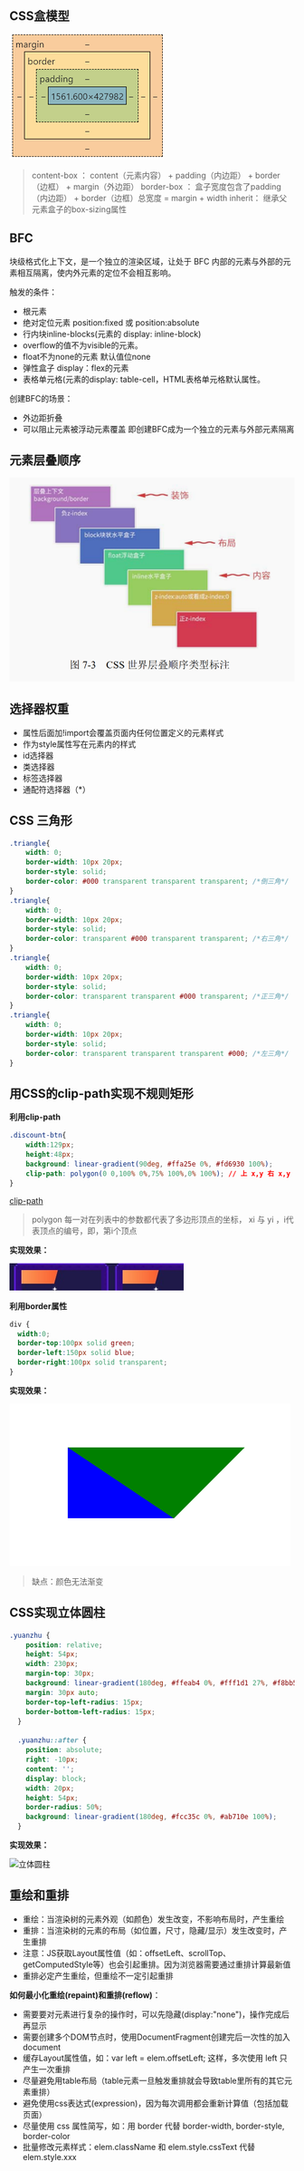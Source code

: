 ## CSS盒模型
![盒模型](../img/CSS/content-box.png)
> content-box ： content（元素内容） + padding（内边距） + border（边框） + margin（外边距）
> border-box ： 盒子宽度包含了padding（内边距） + border（边框）总宽度 = margin + width
> inherit： 继承父元素盒子的box-sizing属性

## BFC
块级格式化上下文，是一个独立的渲染区域，让处于 BFC 内部的元素与外部的元素相互隔离，使内外元素的定位不会相互影响。

触发的条件：
- 根元素
- 绝对定位元素 position:fixed 或 position:absolute
- 行内块inline-blocks(元素的 display: inline-block)
- overflow的值不为visible的元素。
- float不为none的元素 默认值位none
- 弹性盒子 display：flex的元素
- 表格单元格(元素的display: table-cell，HTML表格单元格默认属性。

创建BFC的场景：
- 外边距折叠
- 可以阻止元素被浮动元素覆盖 即创建BFC成为一个独立的元素与外部元素隔离

## 元素层叠顺序
![元素层叠顺序](../imh/../img/CSS/z-index.png)


## 选择器权重
- 属性后面加!import会覆盖页面内任何位置定义的元素样式
- 作为style属性写在元素内的样式
- id选择器
- 类选择器
- 标签选择器
- 通配符选择器（*）

## CSS 三角形

```CSS
.triangle{
    width: 0;
    border-width: 10px 20px;
    border-style: solid;
    border-color: #000 transparent transparent transparent; /*倒三角*/
}
.triangle{
    width: 0;
    border-width: 10px 20px;
    border-style: solid;
    border-color: transparent #000 transparent transparent; /*右三角*/
}
.triangle{
    width: 0;
    border-width: 10px 20px;
    border-style: solid;
    border-color: transparent transparent #000 transparent; /*正三角*/
}
.triangle{
    width: 0;
    border-width: 10px 20px;
    border-style: solid;
    border-color: transparent transparent transparent #000; /*左三角*/
}
```
## 用CSS的clip-path实现不规则矩形
**利用clip-path**
```CSS
.discount-btn{
    width:129px;
    height:48px;
    background: linear-gradient(90deg, #ffa25e 0%, #fd6930 100%);
    clip-path: polygon(0 0,100% 0%,75% 100%,0% 100%); // 上 x,y 右 x,y 下 x,y 左 x,y
}
```
[clip-path](https://developer.mozilla.org/zh-CN/docs/Web/CSS/clip-path)
> polygon
> 每一对在列表中的参数都代表了多边形顶点的坐标， xi 与 yi ，i代表顶点的编号，即，第i个顶点

**实现效果：**

![斜角矩形](../img/CSS/clip-path-rect.jpg "rect")

**利用border属性**
```CSS
div {
  width:0;
  border-top:100px solid green;
  border-left:150px solid blue;
  border-right:100px solid transparent;
}
```
**实现效果：**

![斜角矩形](../img/CSS/border-rect.PNG "rect")

> 缺点：颜色无法渐变

## CSS实现立体圆柱

```CSS
.yuanzhu {
    position: relative;
    height: 54px;
    width: 230px;
    margin-top: 30px;
    background: linear-gradient(180deg, #ffeab4 0%, #fff1d1 27%, #f8bb58 100%);
    margin: 30px auto;
    border-top-left-radius: 15px;
    border-bottom-left-radius: 15px;
  }

  .yuanzhu::after {
    position: absolute;
    right: -10px;
    content: '';
    display: block;
    width: 20px;
    height: 54px;
    border-radius: 50%;
    background: linear-gradient(180deg, #fcc35c 0%, #ab710e 100%);
  }
```
**实现效果：**

![立体圆柱](https://cdn.nlark.com/yuque/0/2021/png/1762737/1628495412978-93e8eac9-b542-413c-86d5-e100e861c210.png "圆柱")

## 重绘和重排

- 重绘：当渲染树的元素外观（如颜色）发生改变，不影响布局时，产生重绘
- 重排：当渲染树的元素的布局（如位置，尺寸，隐藏/显示）发生改变时，产生重排
- 注意：JS获取Layout属性值（如：offsetLeft、scrollTop、getComputedStyle等）也会引起重排。因为浏览器需要通过重排计算最新值
- 重排必定产生重绘，但重绘不一定引起重排

**如何最小化重绘(repaint)和重排(reflow)**：

- 需要要对元素进行复杂的操作时，可以先隐藏(display:"none")，操作完成后再显示
- 需要创建多个DOM节点时，使用DocumentFragment创建完后一次性的加入document
- 缓存Layout属性值，如：var left = elem.offsetLeft; 这样，多次使用 left 只产生一次重排
- 尽量避免用table布局（table元素一旦触发重排就会导致table里所有的其它元素重排）
- 避免使用css表达式(expression)，因为每次调用都会重新计算值（包括加载页面）
- 尽量使用 css 属性简写，如：用 border 代替 border-width, border-style, border-color
- 批量修改元素样式：elem.className 和 elem.style.cssText 代替 elem.style.xxx
